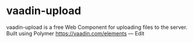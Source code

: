 # vaadin-upload
vaadin-upload is a free Web Component for uploading files to the server. Built using Polymer https://vaadin.com/elements — Edit
